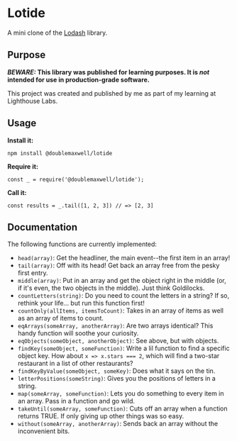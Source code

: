 # Lotide

A mini clone of the [Lodash](https://lodash.com) library.

## Purpose

**_BEWARE:_ This library was published for learning purposes. It is _not_ intended for use in production-grade software.**

This project was created and published by me as part of my learning at Lighthouse Labs. 

## Usage

**Install it:**

`npm install @doublemaxwell/lotide`

**Require it:**

`const _ = require('@doublemaxwell/lotide');`

**Call it:**

`const results = _.tail([1, 2, 3]) // => [2, 3]`

## Documentation

The following functions are currently implemented:

* `head(array)`: Get the headliner, the main event--the first item in an array!
* `tail(array)`: Off with its head! Get back an array free from the pesky first entry.
* `middle(array)`: Put in an array and get the object right in the middle (or, if it's even, the two objects in the middle). Just think Goldilocks.
* `countLetters(string)`: Do you need to count the letters in a string? If so, rethink your life... but run this function first!
* `countOnly(allItems, itemsToCount)`: Takes in an array of items as well as an array of items to count.
* `eqArrays(someArray, anotherArray)`: Are two arrays identical? This handy function will soothe your curiosity.
* `eqObjects(someObject, anotherObject)`: See above, but with objects.
* `findKey(someObject, someFunction)`: Write a lil function to find a specific object key. How about `x => x.stars === 2`, which will find a two-star restaurant in a list of other restaurants?
* `findKeyByValue(someObject, someKey)`: Does what it says on the tin.
* `letterPositions(someString)`: Gives you the positions of letters in a string.
* `map(someArray, someFunction)`: Lets you do something to every item in an array. Pass in a function and go wild.
* `takeUntil(someArray, someFunction)`: Cuts off an array when a function returns TRUE. If only giving up other things was so easy.
* `without(someArray, anotherArray)`: Sends back an array without the inconvenient bits.

